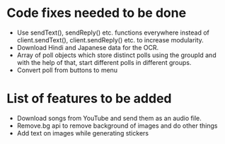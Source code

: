 # Code fixes needed to be done

- Use sendText(), sendReply() etc. functions everywhere instead of client.sendText(), client.sendReply() etc. to increase modularity.
- Download Hindi and Japanese data for the OCR.
- Array of poll objects which store distinct polls using the groupId and with the help of that, start different polls in different groups.
- Convert poll from buttons to menu

# List of features to be added

- Download songs from YouTube and send them as an audio file.
- Remove.bg api to remove background of images and do other things
- Add text on images while generating stickers
